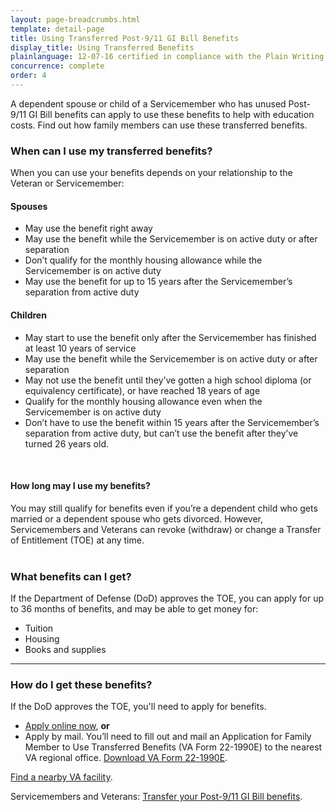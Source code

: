 ```yaml
---
layout: page-breadcrumbs.html
template: detail-page
title: Using Transferred Post-9/11 GI Bill Benefits
display_title: Using Transferred Benefits
plainlanguage: 12-07-16 certified in compliance with the Plain Writing Act
concurrence: complete
order: 4
---
```

<div itemscope itemtype="http://schema.org/FAQPage">
<div class="va-introtext" itemprop="description">

A dependent spouse or child of a Servicemember who has unused Post-9/11 GI Bill benefits can apply to use these benefits to help with education costs. Find out how family members can use these transferred benefits.

</div>

<div class="feature" markdown="1" itemscope itemtype="http://schema.org/Question">
<h3 itemprop="name">When can I use my transferred benefits?</h3>
<div itemprop="acceptedAnswer" itemscope itemtype="http://schema.org/Answer">
<div itemprop="text">
When you can use your benefits depends on your relationship to the Veteran or Servicemember:

#### Spouses
- May use the benefit right away
- May use the benefit while the Servicemember is on active duty or after separation
- Don’t qualify for the monthly housing allowance while the Servicemember is on active duty
- May use the benefit for up to 15 years after the Servicemember’s separation from active duty

#### Children
- May start to use the benefit only after the Servicemember has finished at least 10 years of service
- May use the benefit while the Servicemember is on active duty or after separation
- May not use the benefit until they’ve gotten a high school diploma (or equivalency certificate), or have reached 18 years of age
- Qualify for the monthly housing allowance even when the Servicemember is on active duty
- Don’t have to use the benefit within 15 years after the Servicemember’s separation from active duty, but can’t use the benefit after they’ve turned 26 years old.
</div>
</div>
</div><div markdown="0"><br></div>

<div markdown="1" itemscope itemtype="http://schema.org/Question">
<h4 itemprop="name">How long may I use my benefits?</h4>
<div itemprop="acceptedAnswer" itemscope itemtype="http://schema.org/Answer">
<div itemprop="text">
You may still qualify for benefits even if you’re a dependent child who gets married or a dependent spouse who gets divorced. However, Servicemembers and Veterans can revoke (withdraw) or change a Transfer of Entitlement (TOE) at any time.
</div>
</div>
</div><div markdown="0"><br></div>

<div markdown="1" itemscope itemtype="http://schema.org/Question">
<h3 itemprop="name">What benefits can I get?</h3>
<div itemprop="acceptedAnswer" itemscope itemtype="http://schema.org/Answer">
<div itemprop="text">

If the Department of Defense (DoD) approves the TOE, you can apply for up to 36 months of benefits, and may be able to get money for:

- Tuition
- Housing
- Books and supplies
</div>
</div>
</div><div markdown="0"><hr></div>

<div markdown="1" itemscope itemtype="http://schema.org/Question">
<h3 itemprop="name">How do I get these benefits?</h3>
<div itemprop="acceptedAnswer" itemscope itemtype="http://schema.org/Answer">
<div itemprop="text">

If the DoD approves the TOE, you'll need to apply for benefits.

- [Apply online now](/education/apply-for-education-benefits/application/1990e/introduction), **or**
- Apply by mail. You’ll need to fill out and mail an Application for Family Member to Use Transferred Benefits (VA Form 22-1990E) to the nearest VA regional office. [Download VA Form 22-1990E](http://www.vba.va.gov/pubs/forms/VBA-22-1990e-ARE.pdf).

[Find a nearby VA facility](/facilities/).

Servicemembers and Veterans: [Transfer your Post-9/11 GI Bill benefits](/education/gi-bill/transfer/).

</div>
</div>
</div><div markdown="0"><br></div>

</div>
